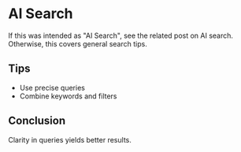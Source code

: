 # Al Search

If this was intended as "AI Search", see the related post on AI search. Otherwise, this covers general search tips.

## Tips
- Use precise queries
- Combine keywords and filters

## Conclusion
Clarity in queries yields better results.
